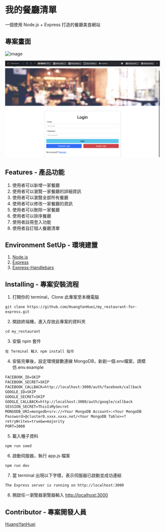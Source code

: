 # 我的餐廳清單

一個使用 Node.js + Express 打造的餐廳美食網站

## 專案畫面

![image](https://github.com/HuangYanHuei/my_restaurant-for-express/blob/main/public/img/1.png?raw=true)

![image](https://github.com/HuangYanHuei/my_restaurant-for-express/blob/main/public/img/2.png?raw=true)

## Features - 產品功能

1. 使用者可以新增一家餐廳
2. 使用者可以瀏覽一家餐廳的詳細資訊
3. 使用者可以瀏覽全部所有餐廳
4. 使用者可以修改一家餐廳的資訊
5. 使用者可以刪除一家餐廳
6. 使用者可以排序餐廳
7. 使用者註冊登入功能
8. 使用者自訂個人餐廳清單

## Environment SetUp - 環境建置

1. [Node.js](https://nodejs.org/en/)
2. [Express](https://www.npmjs.com/package/express) 
3. [Express-Handlebars](https://www.npmjs.com/package/express-handlebars)

## Installing - 專案安裝流程

1. 打開你的 terminal，Clone 此專案至本機電腦

```
git clone https://github.com/HuangYanHuei/my_restaurant-for-express.git
```

2. 開啟終端機，進入存放此專案的資料夾

```
cd my_restaurant
```

3. 安裝 npm 套件

```
在 Terminal 輸入 npm install 指令
```

4. 安裝完畢後，設定環境變數連線 MongoDB，新創一個.env檔案，請模仿.env.example

```
FACEBOOK_ID=SKIP
FACEBOOK_SECRET=SKIP
FACEBOOK_CALLBACK=http://localhost:3000/auth/facebook/callback
GOOGLE_ID=SKIP
GOOGLE_SECRET=SKIP
GOOGLE_CALLBACK=http://localhost:3000/auth/google/callback
SESSION_SECRET=ThisIsMySecret
MONGODB_URI=mongodb+srv://<Your MongoDB Account>:<Your MongoDB Password>@cluster0.xxxx.xxxx.net/<Your MongoDB Table><?retryWrites=true&w=majority
PORT=3000
```

5. 載入種子資料

```
npm run seed
```

6. 啟動伺服器，執行 app.js 檔案

```
npm run dev
```

7. 當 terminal 出現以下字樣，表示伺服器已啟動並成功連結

```
The Express server is running on http://localhost:3000
```

8. 開啟任一瀏覽器瀏覽器輸入 [http://localhost:3000](http://localhost:3000) 

## Contributor - 專案開發人員

[HuangYanHuei](https://github.com/HuangYanHuei)